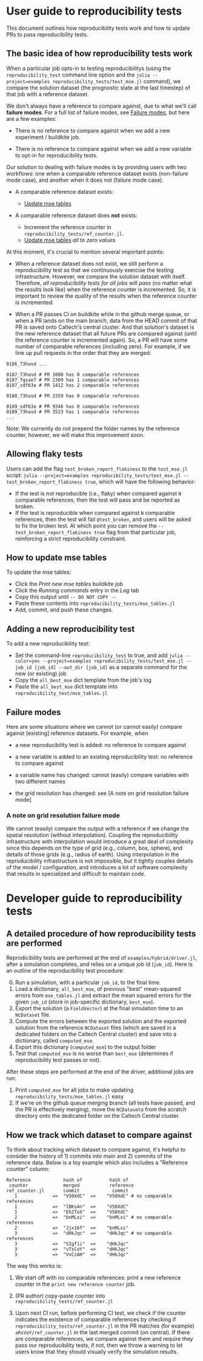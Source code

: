 # User guide to reproducibility tests

This document outlines how reproducibility tests work and how to update PRs to pass reproducibility tests.

## The basic idea of how reproducibility tests work

When a particular job opts-in to testing reproducibilitys (using the `reproducibility_test` command line option and the `julia --project=examples reproducibility_tests/test_mse.jl` command), we compare the solution dataset (the prognostic state at the last timestep) of that job with a reference dataset.

We don't always have a reference to compare against, due to what we'll call **failure modes**. For a full list of failure modes, see [Failure modes](#Failure-modes), but here are a few examples:

 - There is no reference to compare against when we add a new experiment / buildkite job.

 - There is no reference to compare against when we add a new variable to opt-in for reproducibility tests.

Our solution to dealing with failure modes is by providing users with two workflows: one when a comparable reference dataset exists (non-failure mode case), and another when it does not (failure mode case).

 - A comparable reference dataset exists:
   - [Update mse tables](#How-to-update-mse-tables)

 - A comparable reference dataset does **not** exists:
   - Increment the reference counter in `reproducibility_tests/ref_counter.jl`.
   - [Update mse tables](#How-to-update-mse-tables) _all to zero values_

At this moment, it's crucial to mention several important points:

 - When a reference dataset does not exist, we still perform a reproducibility test so that we continuously exercise the testing infrastructure. However, we compare the solution dataset with itself. Therefore, _all reproducibility tests for all jobs will pass_ (no matter what the results look like) when the reference counter is incremented. So, it is important to review the quality of the results when the reference counter is incremented.

 - When a PR passes CI on buildkite while in the github merge queue, or when a PR lands on the main branch, data from the HEAD commit of that PR is saved onto Caltech's central cluster. And that solution's dataset is the new reference dataset that all future PRs are compared against (until the reference counter is incremented again). So, a PR will have some number of comparable references (including zero). For example, if we line up pull requests in the order that they are merged:

```
0186_73hasd ...

0187_73hasd # PR 1000 has 0 comparable references
0187_fgsae7 # PR 2309 has 1 comparable references
0187_sdf63a # PR 1412 has 2 comparable references

0188_73hasd # PR 2359 has 0 comparable references

0189_sdf63a # PR 9346 has 0 comparable references
0189_73hasd # PR 3523 has 1 comparable references
...
```

Note: We currently do not prepend the folder names by the reference counter, however, we will make this improvement soon.

## Allowing flaky tests

Users can add the flag `test_broken_report_flakiness` to the `test_mse.jl` script: `julia --project=examples reproducibility_tests/test_mse.jl --test_broken_report_flakiness true`, which will have the following behavior:

 - If the test is not reproducible (i.e., flaky) when compared against `N` comparable references, then the test will pass and be reported as broken.
 - If the test is reproducible when compared against `N` comparable references, then the test will fail `@test_broken`, and users will be asked to fix the broken test. At which point you can remove the `--test_broken_report_flakiness true` flag from that particular job, reinforcing a strict reproducibility constraint.

## How to update mse tables

To update the mse tables:

 - Click the *Print new mse tables* buildkite job
 - Click the *Running commands* entry in the *Log* tab
 - Copy this output until `-- DO NOT COPY --`
 - Paste these contents into `reproducibility_tests/mse_tables.jl`
 - Add, commit, and push these changes.

## Adding a new reproducibility test

To add a new reproducibility test:

 - Set the command-line `reproducibility_test` to true, and add `julia --color=yes --project=examples reproducibility_tests/test_mse.jl --job_id [job_id] --out_dir [job_id]` as a separate command for the new (or existing) job
 - Copy the `all_best_mse` dict template from the job's log
 - Paste the `all_best_mse` dict template into `reproducibility_test/mse_tables.jl`

<!-- TODO: improve names / mark off sections for all_best_mse dict -->

## Failure modes

Here are some situations where we cannot (or cannot easily) compare against [existing] reference datasets. For example, when

 - a new reproducibility test is added: no reference to compare against

 - a new variable is added to an existing reproducibility test: no reference to compare against

 - a variable name has changed: cannot (easily) compare variables with two different names

 - the grid resolution has changed: see [A note on grid resolution failure mode]

### A note on grid resolution failure mode

We cannot (easily) compare the output with a reference if we change the spatial resolution (without interpolation). Coupling the reproducibility infrastructure with interpolation would introduce a great deal of complexity since this depends on the type of grid (e.g., column, box, sphere), and details of those grids (e.g., radius of earth). Using interpolation in the reproducibility infrastructure is not impossible, but it tightly couples details of the model / configuration, and introduces a lot of software complexity that results in specialized and difficult to maintain code.

# Developer guide to reproducibility tests

## A detailed procedure of how reproducibility tests are performed

Reprodicibility tests are performed at the end of `examples/hybrid/driver.jl`, after a simulation completes, and relies on a unique job id (`job_id`). Here is an outline of the reproducibility test procedure:

 0) Run a simulation, with a particular `job_id`, to the final time.
 1) Load a dictionary, `all_best_mse`, of previous "best" mean-squared errors from `mse_tables.jl` and extract the mean squared errors for the given `job_id` (store in job-specific dictionary, `best_mse`).
 2) Export the solution (a `FieldVector`) at the final simulation time to an `NCDataset` file.
 3) Compute the errors between the exported solution and the exported solution from the reference `NCDataset` files (which are saved in a dedicated folders on the Caltech Central cluster) and save into a dictionary, called `computed_mse`.
 4) Export this dictionary (`computed_mse`) to the output folder
 5) Test that `computed_mse` is no worse than `best_mse` (determines if reproducibility test passes or not).

After these steps are performed at the end of the driver, additional jobs are run:

 1) Print `computed_mse` for all jobs to make updating `reproducibility_tests/mse_tables.jl` easy
 2) If we're on the github queue merging branch (all tests have passed, and the PR is effectively merging), move the `NCDataset`s from the scratch directory onto the dedicated folder on the Caltech Central cluster.

## How we track which dataset to compare against

To think about tracking which dataset to compare against, it's helpful to consider the history of 1) commits into main and 2) commits of the reference data. Below is a toy example which also includes a "Reference counter" column:

```
Reference            hash of          hash of
 counter             merged           reference
ref_counter.jl       commit            commit
   1             =>  "V50XdC"  =>    "V50XdC" # no comparable references
   1             =>  "lBKsAn"  =>    "V50XdC"
   1             =>  "Eh2ToX"  =>    "V50XdC"
   2             =>  "bnMLxi"  =>    "bnMLxi" # no comparable references
   2             =>  "Jjx16f"  =>    "bnMLxi"
   3             =>  "dHkJqc"  =>    "dHkJqc" # no comparable references
   3             =>  "SIgf1i"  =>    "dHkJqc"
   3             =>  "vTsCoY"  =>    "dHkJqc"
   3             =>  "VvCzAH"  =>    "dHkJqc"
```

The way this works is:

 1) We start off with no comparable references: print a new reference
    counter in the `print new reference counter` job.

 2) (PR author) copy-paste counter into `reproducibility_tests/ref_counter.jl`

 3) Upon next CI run, before performing CI test,
    we check if the counter indicates the existence of comparable
    references by checking if `reproducibility_tests/ref_counter.jl`
    in the PR matches (for example) `aRsVoY/ref_counter.jl` in the last
    merged commit (on central). If there are comparable references,
    we compare against them and require they pass our
    reproducibility tests, if not, then we throw a warning to let
    users know that they should visually verify the simulation results.

